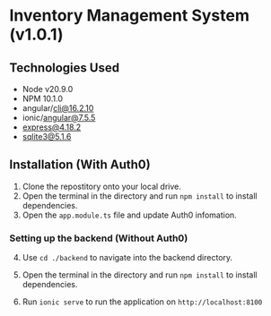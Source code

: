 # Inventory Management System (v1.0.1)

## Technologies Used

- Node v20.9.0
- NPM 10.1.0
- angular/cli@16.2.10
- ionic/angular@7.5.5
- express@4.18.2
- sqlite3@5.1.6

## Installation (With Auth0)

1. Clone the repostitory onto your local drive.
2. Open the terminal in the directory and run `npm install` to install dependencies.
3. Open the `app.module.ts` file and update Auth0 infomation.

### Setting up the backend (Without Auth0)

4. Use `cd ./backend` to navigate into the backend directory.
5. Open the terminal in the directory and run `npm install` to install dependencies.

6. Run `ionic serve` to run the application on `http://localhost:8100`
